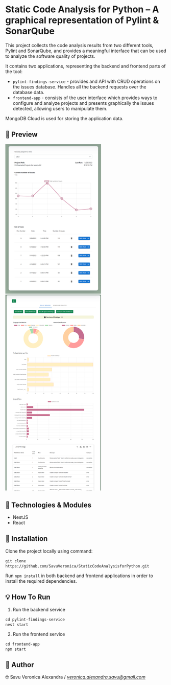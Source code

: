 # Static Code Analysis for Python – A graphical representation of Pylint & SonarQube

This project collects the code analysis results from two different tools, Pylint and
SonarQube, and provides a meaningful interface that can be used to analyze
the software quality of projects. 

It contains two applications, representing the backend and frontend parts of the tool:
- `pylint-findings-service` - provides and API with CRUD operations on the issues database. Handles all the backend requests over the database data.
- `frontend-app` - consists of the user interface which provides ways to configure and analyze projects and presents graphically the issues detected, allowing users to manipulate them.

MongoDB Cloud is used for storing the application data.

## 🌈 Preview


<img src="https://github.com/SavuVeronica/StaticCodeAnalysisforPython/blob/main/Screenshots/main-page.png" width="300"/> 
<img src="https://github.com/SavuVeronica/StaticCodeAnalysisforPython/blob/main/Screenshots/run-overview.png" width="300"/> 


## 🚀 Technologies & Modules

- NestJS
- React

## 🤔 Installation

Clone the project locally using command:
```
git clone https://github.com/SavuVeronica/StaticCodeAnalysisforPython.git
```

Run `npm install` in both backend and frontend applications in order to install the required dependencies.

## 💡 How To Run

1. Run the backend service
```
cd pylint-findings-service
nest start
```
2. Run the frontend service
```
cd frontend-app
npm start
```

## 👤 Author

🤓 Savu Veronica Alexandra
/ *veronica.alexandra.savu@gmail.com*
